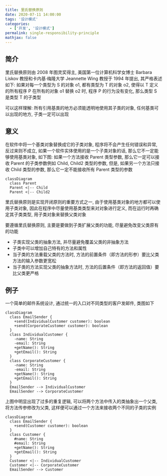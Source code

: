 ```yaml
---
title: 里氏替换原则
date: 2020-07-11 14:00:00
tags: '设计模式'
categories:
  - ['开发', '设计模式']
permalink: single-responsibility-principle
mathjax: false
---
```


## 简介

里氏替换原则由 2008 年图灵奖得主, 美国第一位计算机科学女博士 Barbara Liskov 教授和卡内基·梅隆大学 Jeannette Wing 教授于 1994 年提出, 其严格表述如下: 如果对每一个类型为 S 的对象 o1, 都有类型为 T 的对象 o2, 使得以 T 定义的所有程序 P 在所有的对象 o1 替换 o2 时, 程序 P 的行为没有变化, 那么类型 S 是类型 T 的子类型

可以这样理解: 所有引用基类的地方必须能透明地使用其子类的对象, 任何基类可以出现的地方, 子类一定可以出现

<!-- more -->

## 意义

在软件中将一个基类对象替换成它的子类对象, 程序将不会产生任何错误和异常, 反过来则不成立, 如果一个软件实体使用的是一个子类对象的话, 那么它不一定能够使用基类对象, 如下图: 如果一个方法接收 Parent 类型参数, 那么它一定可以接收 Parent 的子类参数例如 Child, Child2 类型的参数, 但是, 如果另一个方法只接收 Child 类型的参数, 那么它一定不能接收所有 Parent 类型的参数

```mermaid
classDiagram
  class Parent
  Parent <|-- Child
  Parent <|-- Child2
```

里氏替换原则是实现开闭原则的重要方式之一, 由于使用基类对象的地方都可以使用子类对象, 因此在程序中尽量使用基类类型来对对象进行定义, 而在运行时再确定其子类类型, 用子类对象来替换父类对象

要遵循里氏替换原则, 主要是要做到子类扩展父类的功能, 尽量避免改变父类原有的功能

- 子类实现父类的抽象方法, 并尽量避免覆盖父类的非抽象方法
- 子类中可以增加自己特有的方法和属性
- 当子类的方法重载父类的方法时, 方法的前置条件（即方法的形参）要比父类方法的输入参数更宽松
- 当子类的方法实现父类的抽象方法时, 方法的后置条件（即方法的返回值）要比父类更严格

## 例子

一个简单的邮件系统设计, 通过统一的入口对不同类型的客户发邮件, 类图如下

```mermaid
classDiagram
  class EmailSender {
    +send(IndividualCustomer customer): boolean
    +send(CorporateCustomer customer): boolean
  }
  class IndividualCustomer {
    -name: String
    -email: String
    +getName(): String
    +getEmail(): String
  }
  class CorporateCustomer {
    -name: String
    -email: String
    +getName(): String
    +getEmail(): String
  }
  EmailSender --> IndividualCustomer
  EmailSender --> CorporateCustomer
```

上图中明显出现了过多的重复逻辑, 可以将两个方法中传入的类抽象出一个父类, 将方法传参修改为父类, 这样便可以通过一个方法来接收两个不同的子类的实例

```mermaid
classDiagram
  class EmailSender {
    +send(Customer customer): boolean
  }
  class Customer {
    #name: String
    #email: String
    +getName(): String
    +getEmail(): String
  }
  Customer <|-- IndividualCustomer
  Customer <|-- CorporateCustomer
  EmailSender --> Customer
```

